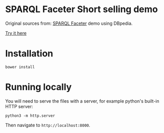 # SPARQL Faceter Short selling demo

Original sources from:
[SPARQL Faceter](https://github.com/SemanticComputing/angular-semantic-faceted-search) demo using DBpedia.

[Try it here](http://semanticcomputing.github.io/sparql-faceter-dbpedia-demo/#)

# Installation

`bower install`

# Running locally

You will need to serve the files with a server, for example python's
built-in HTTP server:

`python3 -m http.server`

Then navigate to `http://localhost:8000`.

